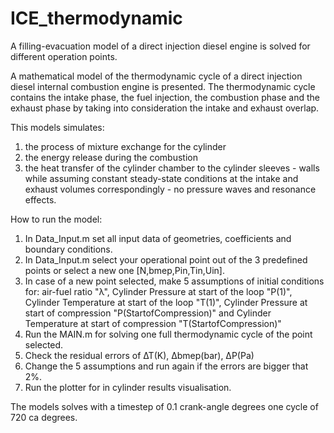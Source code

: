 # ICE_thermodynamic
A filling-evacuation model of a direct injection diesel engine is solved for different operation points. 

A mathematical model of the thermodynamic cycle of a direct injection diesel internal combustion engine is presented.
The thermodynamic cycle contains the intake phase, the fuel injection, the combustion phase and the exhaust phase 
by taking into consideration the intake and exhaust overlap. 

This models simulates: 
  1. the process of mixture exchange for the cylinder
  2. the energy release during the combustion 
  3. the heat transfer of the cylinder chamber to the cylinder sleeves - walls
while assuming constant steady-state conditions at the intake and exhaust volumes correspondingly - no pressure waves and resonance effects.

How to run the model:
  1. In Data_Input.m set all input data of geometries, coefficients and boundary conditions. 
  2. In Data_Input.m select your operational point out of the 3 predefined points or select a new one [N,bmep,Pin,Tin,Uin].
  3. In case of a new point selected, make 5 assumptions of initial conditions for: air-fuel ratio "λ", Cylinder Pressure at start of the loop "P(1)", Cylinder Temperature at start of the loop "T(1)", Cylinder Pressure at start of compression "P(StartofCompression)" and Cylinder Temperature at start of compression "T(StartofCompression)"
  5. Run the MAIN.m for solving one full thermodynamic cycle of the point selected. 
  6. Check the residual errors of ΔΤ(Κ), Δbmep(bar), ΔP(Pa)
  7. Change the 5 assumptions and run again if the errors are bigger that 2%.
  8. Run the plotter for in cylinder results visualisation.

The models solves with a timestep of 0.1 crank-angle degrees one cycle of 720 ca degrees. 

